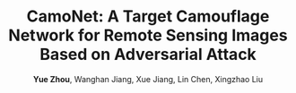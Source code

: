 ---
title: "CamoNet: A Target Camouflage Network for Remote Sensing Images Based on Adversarial Attack"
collection: publications
conf: 'Remote Sensing'
conf_shortname: 'RS'
year: '2023'
author: <strong>Yue Zhou</strong>, Wanghan Jiang, Xue Jiang, Lin Chen, Xingzhao Liu
paperurl: https://www.mdpi.com/2072-4292/15/21/5131
additional: true

---